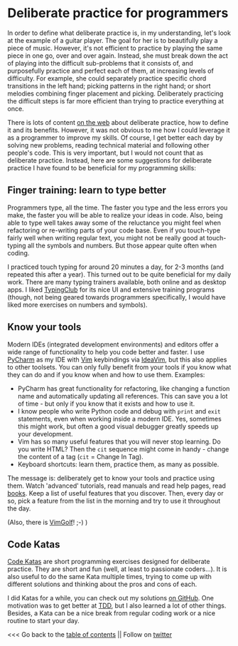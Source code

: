 # Deliberate practice for programmers

In order to define what deliberate practice is, in my understanding, let's look at the example of a guitar player.
The goal for her is to beautifully play a piece of music.
However, it's not efficient to practice by playing the same piece in one go, over and over again.
Instead, she must break down the act of playing into the difficult sub-problems that it consists of, 
and purposefully practice and perfect each of them, at increasing levels of difficulty.
For example, she could separately practice specific chord transitions in the left hand;
picking patterns in the right hand; or short melodies combining finger placement and picking.
Deliberately practicing the difficult steps is far more efficient than trying to practice everything at once.

There is lots of content [on the web](https://duckduckgo.com/?t=ffab&q=deliberate+practice)
about deliberate practice, how to define it and its benefits.
However, it was not obvious to me how I could leverage it as a programmer to improve my skills.
Of course, I get better each day by solving new problems, reading technical material and following other people's code.
This is very important, but I would not count that as deliberate practice.
Instead, here are some suggestions for deliberate practice I have found to be beneficial for my programming skills:


## Finger training: learn to type better

Programmers type, all the time.
The faster you type and the less errors you make, the faster you will be able to realize your ideas in code.
Also, being able to type well takes away some of the reluctance you might feel when refactoring or re-writing
parts of your code base.
Even if you touch-type fairly well when writing regular text, you might not be really good at touch-typing all the symbols
and numbers. But those appear quite often when coding. 

I practiced touch typing for around 20 minutes a day, for 2-3 months (and repeated this after a year).
This turned out to be quite beneficial for my daily work.
There are many typing trainers available, both online and as desktop apps.
I liked [TypingClub](https://www.typingclub.com/) for its nice UI and extensive training programs
(though, not being geared towards programmers specifically, I would have liked more exercises on numbers and symbols).


## Know your tools

Modern IDEs (integrated development environments) and editors offer a wide range of functionality to help you code better and faster.
I use [PyCharm](https://www.jetbrains.com/pycharm/) as my IDE with [Vim](https://www.vim.org/) keybindings via [IdeaVim](https://plugins.jetbrains.com/plugin/164-ideavim),
but this also applies to other toolsets.
You can only fully benefit from your tools if you know what they can do and if you know when and how to use them.
Examples:

* PyCharm has great functionality for refactoring, like changing a function name and automatically updating all references.
  This can save you a lot of time - but only if you know that it exists and how to use it.
* I know people who write Python code and debug with ``print`` and ``exit`` statements, even when working inside a modern IDE.
  Yes, sometimes this might work, but often a good visual debugger greatly speeds up your development.
* Vim has so many useful features that you will never stop learning. Do you write HTML? Then the ``cit`` sequence might
  come in handy - change the content of a tag (``cit`` = Change In Tag). 
* Keyboard shortcuts: learn them, practice them, as many as possible.
  
The message is: deliberately get to know your tools and practice using them.
Watch 'advanced' tutorials, read manuals and read help pages, read [books](https://pragprog.com/book/dnvim/practical-vim).
Keep a list of useful features that you discover.
Then, every day or so, pick a feature from the list in the morning and try to use it throughout the day.

(Also, there is [VimGolf](https://www.vimgolf.com)! ;-) )


## Code Katas

[Code Katas](http://codekata.com/) are short programming exercises designed for deliberate practice.
They are short and fun (well, at least to passionate coders...).
It is also useful to do the same Kata multiple times, trying to come up with different solutions and thinking 
about the pros and cons of each.

I did Katas for a while, you can check out my solutions [on GitHub](https://github.com/ehansis/dojo).
One motivation was to get better at [TDD](https://en.wikipedia.org/wiki/Test-driven_development), 
but I also learned a lot of other things.
Besides, a Kata can be a nice break from regular coding work or a nice routine to start your day.

<<< Go back to the [table of contents](../README.md) || Follow on [twitter](https://twitter.com/EberhardHansis)